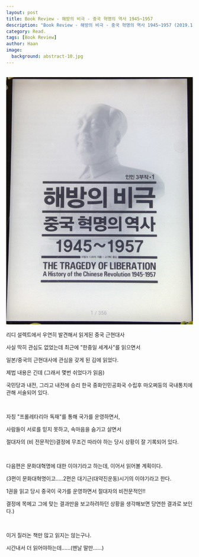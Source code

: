 ```yaml
---
layout: post
title: Book Review - 해방의 비극 - 중국 혁명의 역사 1945~1957
description: "Book Review - 해방의 비극 - 중국 혁명의 역사 1945~1957 (2019.10.07)" 
category: Read.
tags: [Book Review]
author: Haan
image:
  background: abstract-10.jpg
---
```

<br/>

<img src="/assets/img/BR_191007.jpg">
<br/>
<p>리디 설렉트에서 우연히 발견해서 읽게된 중국 근현대사</p>
<p>사실 딱히 관심도 없었는데 최근에 "한중일 세계사"를 읽으면서 </p>
<p>일본/중국의 근현대사에 관심을 갖게 된 김에 읽었다.</p>
<p>제법 내용은 긴데 (그래서 몇번 쉬었다가 읽음) </p>
<p>국민당과 내전, 그리고 내전에 승리 한국 중화인민공화국 수립후 마오쩌둥의 국내통치에 관해 서술되어 있다.</p>
<br/>
<p>자칭 "프롤레타리아 독재"를 통해 국가를 운영하면서,</p>
<p>사람들이 서로를 믿지 못하고, 속마음을 숨기고 살면서 </p>
<p>절대자의 (비 전문적인)결정에 무조건 따라야 하는 당시 상황이 잘 기록되어 있다.</p>
<br/>
<p>다음편은 문화대혁명에 대한 이야기라고 하는데, 이어서 읽어볼 계획이다.</p>
<p>(3편이 문화대혁명이고…..2편은 대기근(대약진운동)시기의 이야기라고 한다.</p>
<p>1권을 읽고 당시 중국이 국가를 운영하면서 절대자의 비전문적인!! </p>
<p>결정에 목메고 그에 맞는 결과만을 보고하려하던 상황을 생각해보면 당연한 결과로 보인다.)</p>
<br/>
<p>이거 질러논 책만 많고 읽지는 않는구나.</p>
<p>시간내서 더 읽어야하는데……(맨날 말만……)</p>